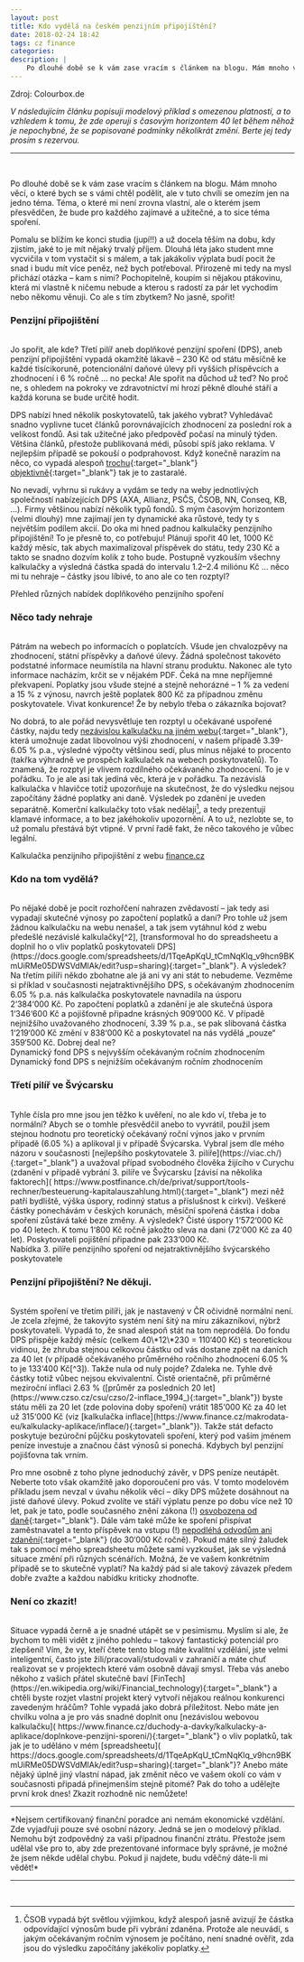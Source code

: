 ```yaml
---
layout: post
title: Kdo vydělá na českém penzijním připojištění?
date: 2018-02-24 18:42
tags: cz finance
categories: 
description: |
    Po dlouhé době se k vám zase vracím s článkem na blogu. Mám mnoho věcí, o které bych se s vámi chtěl podělit, ale v tuto chvíli se omezím jen na jedno téma. Téma, které mi není zrovna vlastní, ale o kterém jsem přesvědčen, že bude pro každého zajímavé a užitečné, a to sice téma spoření.
---
```

<div class="img_row">
	<img class="col three" src="{{ site.baseurl }}/img/header1_3pilir.jpg" alt="" title="tretipilir"/>
</div>
<div class="col three caption">
Zdroj: Colourbox.de
</div>

*V následujícím článku popisuji modelový příklad s omezenou platností, a to vzhledem k tomu, že zde operuji s časovým horizontem 40 let během něhož je nepochybné, že se popisované podmínky několikrát změní. Berte jej tedy prosím s rezervou.*
<hr>
<br/>

Po dlouhé době se k vám zase vracím s článkem na blogu. Mám mnoho věcí, o které bych se s vámi chtěl podělit, ale v tuto chvíli se omezím jen na jedno téma. Téma, o které mi není zrovna vlastní, ale o kterém jsem přesvědčen, že bude pro každého zajímavé a užitečné, a to sice téma spoření.

Pomalu se blížím ke konci studia (jupí!!) a už docela těším na dobu, kdy zjistím, jaké to je mít nějaký trvalý příjem. Dlouhá léta jako student mne vycvičila v tom vystačit si s málem, a tak jakákoliv výplata budí pocit že snad i budu mít více peněz, než bych potřeboval. Přirozeně mi tedy na mysl přichází otázka – kam s nimi? Pochopitelně, koupím si nějakou ptákovinu, která mi vlastně k ničemu nebude a kterou s radostí za pár let vychodím nebo někomu věnuji. Co ale s tím zbytkem? No jasně, spořit!

### Penzijní připojištění
<br/>
Jo spořit, ale kde? Třetí pilíř aneb doplňkové penzijní spoření (DPS), aneb penzijní připojištění vypadá okamžitě lákavě – 230&nbsp;Kč od státu měsíčně ke každé tisícikoruně, potencionální daňové úlevy při vyšších příspěvcích a zhodnocení i 6&nbsp;% ročně … no pecka! Ale spořit na důchod už teď? No proč ne, s ohledem na pokroky ve zdravotnictví mi hrozí pěkně dlouhé stáří a každá koruna se bude určitě hodit.

DPS nabízí hned několik poskytovatelů, tak jakého vybrat? Vyhledávač snadno vyplivne tucet článků porovnávajících zhodnocení za poslední rok a velikost fondů. Asi tak užitečné jako předpověď počasí na minulý týden. Většina článků, přestože publikovaná médi, působí spíš jako reklama. V nejlepším případě se pokouší o podprahovost. Když konečně narazím na něco, co vypadá alespoň [trochu]( https://www.investujeme.cz/clanky/poplatky-penzijnich-spolecnosti-zakon-stanovil-latku/){:target="_blank"} [objektivně]( https://www.finance.cz/duchody-a-davky/penzijni-pripojisteni/srovnani-ucastnickych-fondu/){:target="_blank"} tak je to zastaralé.

No nevadí, vyhrnu si rukávy a vydám se tedy na weby jednotlivých společností nabízejících DPS (AXA, Allianz, PSČS, ČSOB, NN, Conseq, KB, …). Firmy většinou nabízí několik typů fondů. S mým časovým horizontem (velmi dlouhý) mne zajímají jen ty dynamické aka růstové, tedy ty s největším podílem akcií. Do oka mi hned padnou kalkulačky penzijního připojištění! To je přesně to, co potřebuju! Plánuji spořit 40 let, 1000&nbsp;Kč každý měsíc, tak abych maximalizoval příspěvek do státu, tedy 230&nbsp;Kč a takto se snadno dozvím kolik z toho bude. Postupně vyzkouším všechny kalkulačky a výsledná částka spadá do intervalu 1.2–2.4 miliónu Kč … něco mi tu nehraje – částky jsou líbivé, to ano ale co ten rozptyl?

<div class="img_row">
    <a href="{{ site.baseurl }}/img/overview.png" target="_blank">
	<img class="col three" src="{{ site.baseurl }}/img/overview.png" alt="" title="Prehled"/></a>
</div>
<div class="col three caption">
Přehled různých nabídek doplňkového penzijního spoření
</div>

### Něco tady nehraje
<br/>
Pátrám na webech po informacích o poplatcích. Všude jen chvalozpěvy na zhodnocení, státní příspěvky a daňové úlevy.  Žádná společnost takovéto podstatné informace neumístila na hlavní stranu produktu. Nakonec ale tyto informace nacházím, krčit se v nějakém PDF. Čeká na mne nepříjemné překvapení. Poplatky jsou všude stejné a stejně nehorázné – 1&nbsp;% za vedení a 15&nbsp;% z výnosu, navrch ještě poplatek 800 Kč za případnou změnu poskytovatele. Vivat konkurence! Že by nebylo třeba o zákazníka bojovat?

No dobrá, to ale pořád nevysvětluje ten rozptyl u očekávané uspořené částky, najdu tedy [nezávislou kalkulačku na jiném webu](https://www.finance.cz/duchody-a-davky/kalkulacky-a-aplikace/doplnkove-penzijni-sporeni/){:target="_blank"}, která umožnuje zadat libovolnou výši zhodnocení, v našem případě 3.39-6.05&nbsp;% p.a., výsledné výpočty většinou sedí, plus mínus nějaké to procento (takřka výhradně ve prospěch kalkulaček na webech poskytovatelů). To znamená, že rozptyl je vlivem rozdílného očekávaného zhodnocení. To je v pořádku. To je ale asi tak jediná věc, která je v pořádku. Ta nezávislá kalkulačka v hlavičce totiž upozorňuje na skutečnost, že do výsledku nejsou započítány žádné poplatky ani daně. Výsledek po zdanění je uveden separátně. Komerční kalkulačky toto však nedělají[^1], a tedy prezentují klamavé informace, a to bez jakéhokoliv upozornění. A to už, nezlobte se, to už pomalu přestává být vtipné. V první řadě fakt, že něco takového je vůbec legální.

<div class="img_row" style = "max-width: 80%;">
    <a href="{{ site.baseurl }}/img/financecz.png" target="_blank">
	<img class="col three" src="{{ site.baseurl }}/img/financecz.png" alt="" title="Kalkulacka"/></a>
</div>
<div class="col three caption">
Kalkulačka penzijního připojištění z webu <a href="https://www.finance.cz/duchody-a-davky/kalkulacky-a-aplikace/doplnkove-penzijni-sporeni/" target="_blank">finance.cz</a>
</div>

### Kdo na tom vydělá?
<br/>
Po nějaké době je pocit rozhořčení nahrazen zvědavostí – jak tedy asi vypadají skutečné výnosy po započtení poplatků a daní? Pro tohle už jsem žádnou kalkulačku na webu nenašel, a tak jsem vytáhnul kód z webu předešlé nezávislé kalkulačky[^2], [transformoval ho do spreadsheetu a doplnil ho o vliv poplatků poskytovateli DPS](https://docs.google.com/spreadsheets/d/1TqeApKqU_tCmNqKlq_v9hcn9BKmUiRMe05DWSVdMlAk/edit?usp=sharing){:target="_blank"}. A výsledek? Na třetím pilíři někdo zbohatne ale já ani vy ani stát to nebudeme. Vezměme si příklad v současnosti nejatraktivnějšího DPS, s očekávaným zhodnocením 6.05&nbsp;% p.a. nás kalkulačka poskytovatele navnadila na úsporu 2‘384‘000&nbsp;Kč. Po započtení poplatků a zdanění je ale skutečná úspora 1‘346‘600&nbsp;Kč a pojišťovně připadne krásných 909‘000&nbsp;Kč. V případě nejnižšího uvažovaného zhodnocení, 3.39&nbsp;% p.a., se pak slibovaná částka 1‘219‘000&nbsp;Kč změní v 838‘000&nbsp;Kč a poskytovatel na nás vydělá „pouze“ 359‘500&nbsp;Kč. Dobrej deal ne?

<div class="img_row">
    <a href="{{ site.baseurl }}/img/conseq_results.png" target="_blank">
	<img class="col three" src="{{ site.baseurl }}/img/conseq_results.png" alt="" title="max_zhodnoceni"/></a>
</div>
<div class="col three caption">
Dynamický fond DPS s nejvyšším očekávaným ročním zhodnocením
</div>

<div class="img_row">
    <a href="{{ site.baseurl }}/img/kb_results.png" target="_blank">
	<img class="col three" src="{{ site.baseurl }}/img/kb_results.png" alt="" title="min_zhodnoceni"/></a>
</div>
<div class="col three caption">
Dynamický fond DPS s nejnižším očekávaným ročním zhodnocením
</div>

### Třetí pilíř ve Švýcarsku
<br/>
Tyhle čísla pro mne jsou jen těžko k uvěření, no ale kdo ví, třeba je to normální? Abych se o tomhle přesvědčil anebo to vyvrátil, použil jsem stejnou hodnotu pro teoretický očekávaný roční výnos jako v prvním případě (6.05&nbsp;%) a aplikoval ji v případě Švýcarska.  Vybral jsem dle mého názoru v současnosti [nejlepšího poskytovatele 3. pilíře](https://viac.ch/){:target="_blank"} a uvažoval případ svobodného člověka žijícího v Curychu (zdanění v případě vybrání 3. pilíře ve Švýcarsku [závisí na několika faktorech]( https://www.postfinance.ch/de/privat/support/tools-rechner/besteuerung-kapitalauszahlung.html){:target="_blank"} mezi něž patří bydliště, výška úspory, rodinný status a příslušnost k církvi). Veškeré částky ponechávám v českých korunách, měsíční spořená částka i doba spoření zůstává také beze změny. A výsledek? Čisté úspory 1‘572‘000&nbsp;Kč po 40 letech. K tomu 1‘800&nbsp;Kč ročně jakožto sleva na dani (72‘000&nbsp;Kč za 40 let). Poskytovateli pojištění připadne pak 233‘000&nbsp;Kč.

<div class="img_row" style = "max-width: 80%;">
    <a href="{{ site.baseurl }}/img/viac_global80.png" target="_blank">
	<img class="col three" src="{{ site.baseurl }}/img/viac_global80.png" alt="" title="viac"/></a>
</div>
<div class="col three caption">
Nabídka 3. pilíře penzijního spoření od nejatraktivnějšího švýcarského poskytovatele
</div>

### Penzijní připojištění? Ne děkuji.
<br/>
Systém spoření ve třetím pilíři, jak je nastavený v ČR očividně normální není. Je zcela zřejmé, že takovýto systém není šitý na míru zákazníkovi, nýbrž poskytovateli. Vypadá to, že snad alespoň stát na tom neprodělá. Do fondu DPS přispěje každý měsíc (celkem 40\*12\*230 = 110‘400&nbsp;Kč) s teoretickou vidinou, že zhruba stejnou celkovou částku od vás dostane zpět na daních za 40 let (v případě očekávaného průměrného ročního zhodnocení 6.05&nbsp;% to je 133‘400&nbsp;Kč[^3]). Takže nula od nuly pojde? Zdaleka ne. Tyhle dvě částky totiž vůbec nejsou ekvivalentní. Čistě orientačně, při průměrné meziroční inflaci 2.63&nbsp;% ([průměr za posledních 20 let](https://www.czso.cz/csu/czso/2-inflace_1994_){:target="_blank"}) byste státu měli za 20 let (zde polovina doby spoření) vrátit 185‘000&nbsp;Kč za 40 let už 315‘000&nbsp;Kč (viz [kalkulačka inflace](https://www.finance.cz/makrodata-eu/kalkulacky-aplikace/inflace/){:target="_blank"}). Takže stát defacto poskytuje bezúroční půjčku poskytovateli spoření, který pod vaším jménem peníze investuje a značnou část výnosů si ponechá. Kdybych byl penzijní pojišťovna tak vrním.

Pro mne osobně z toho plyne jednoduchý závěr, v DPS peníze neutápět.  Neberte toto však okamžitě jako doporoučení pro vás. V tomto modelovém příkladu jsem nevzal v úvahu několik věcí – díky DPS můžete dosáhnout na jisté daňové úlevy. Pokud zvolíte ve stáří výplatu penze po dobu více než 10 let, pak je tato, podle současného znění zákona (!) [osvobozena od daně](http://www.financnisprava.cz/cs/dane/dane/dan-z-prijmu/fyzicke-osoby-poplatnik/ostatni#osvob-prijmy){:target="_blank"}. Dále vám také může ke spoření přispívat zaměstnavatel a tento příspěvek na vstupu (!) [nepodléhá odvodům ani zdanění](https://www.uctovani.net/clanek.php?t=Benefity-prispevek-zamestnavatele-na-penzijni-pripojisteni-a-soukrome-zivotni-pojisteni&idc=203){:target="_blank"} (do 30‘000&nbsp;Kč ročně). Pokud máte silný žaludek tak s pomocí mého spreadsheetu můžete sami vyzkoušet, jak se výsledná situace změní při různých scénářích. Možná, že ve vašem konkrétním případě se to skutečně vyplatí? Na každý pád si ale takový závazek předem dobře zvažte a každou nabídku kriticky zhodnoťte.

### Není co zkazit!
<br/>
Situace vypadá černě a je snadné utápět se v pesimismu.  Myslím si ale, že bychom to měli vidět z jiného pohledu – takový fantastický potenciál pro zlepšení! Vím, že vy, kteří čtete tento blog máte kvalitní vzdělání, jste velmi inteligentní, často jste žili/pracovali/studovali v zahraničí a máte chuť realizovat se v projektech které vám osobně dávají smysl. Třeba vás anebo někoho z vašich přátel skutečně baví [FinTech](https://en.wikipedia.org/wiki/Financial_technology){:target="_blank"} a chtěli byste rozjet vlastní projekt který vytvoří nějakou reálnou konkurenci zavedeným hráčům? Tohle vypadá jako dobrá příležitost. Nebo máte jen chvilku volna a je pro vás snadné doplnit onu [nezávislou webovou kalkulačku]( https://www.finance.cz/duchody-a-davky/kalkulacky-a-aplikace/doplnkove-penzijni-sporeni/){:target="_blank"} o vliv poplatků, tak jak je to uděláno v mém [spreadsheetu]( https://docs.google.com/spreadsheets/d/1TqeApKqU_tCmNqKlq_v9hcn9BKmUiRMe05DWSVdMlAk/edit?usp=sharing){:target="_blank"}? Anebo máte nějaký úplně jiný vlastní nápad, jak změnit něco ve vašem okolí co vám v současnosti připadá přinejmenším stejně pitomé? Pak do toho a udělejte první krok dnes! Zkazit rozhodně nic nemůžete!
<br/>

[^1]: ČSOB vypadá být světlou výjimkou, když alespoň jasně avizují že částka odpovídající výnosům bude při vybrání zdaněna. Protože ale neuvádí, s jakým očekávaným ročním výnosem je počítáno, není snadné ověřit, zda jsou do výsledku započítány jakékoliv poplatky.
[^2]: Svůj přístup jsem ověřil tím, že ze stejných vstupných hodnot dostanu stejné výsledky v spreadsheetu na webu. Pokud si chcete výpočty ověřit, doporučuji vzorečky si sami odvodit, zabere vám to jen chvilku.
[^3]: V případě teoretického zhodnocení 3.39&nbsp;% p.a. pak daň z výnosu po 40 letech spoření činí 43‘000&nbsp;Kč, tedy asi 40&nbsp;% částky kterou do vás stát investoval.

<hr>
*Nejsem certifikovaný finanční poradce ani nemám ekonomické vzdělání. Zde vyjadřuji pouze své osobní názory. Jedná se jen o modelový příklad. Nemohu být zodpovědný za vaši případnou finanční ztrátu. Přestože jsem udělal vše pro to, aby zde prezentované informace byly správné, je možné že jsem někde udělal chybu. Pokud ji najdete, budu vděčný dáte-li mi vědět!*
<hr>
<br/>
